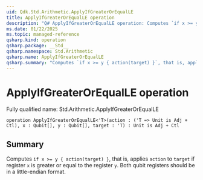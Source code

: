 ```yaml
---
uid: Qdk.Std.Arithmetic.ApplyIfGreaterOrEqualLE
title: ApplyIfGreaterOrEqualLE operation
description: "Q# ApplyIfGreaterOrEqualLE operation: Computes `if x >= y { action(target) }`, that is, applies `action` to `target` if register `x` is greater or equal to the register `y`. Both qubit registers should be in a little-endian format."
ms.date: 01/22/2025
ms.topic: managed-reference
qsharp.kind: operation
qsharp.package: __Std__
qsharp.namespace: Std.Arithmetic
qsharp.name: ApplyIfGreaterOrEqualLE
qsharp.summary: "Computes `if x >= y { action(target) }`, that is, applies `action` to `target` if register `x` is greater or equal to the register `y`. Both qubit registers should be in a little-endian format."
---
```


# ApplyIfGreaterOrEqualLE operation

Fully qualified name: Std.Arithmetic.ApplyIfGreaterOrEqualLE

```qsharp
operation ApplyIfGreaterOrEqualLE<'T>(action : ('T => Unit is Adj + Ctl), x : Qubit[], y : Qubit[], target : 'T) : Unit is Adj + Ctl
```

## Summary
Computes `if x >= y { action(target) }`, that is, applies `action` to `target`
if register `x` is greater or equal to the register `y`.
Both qubit registers should be in a little-endian format.
